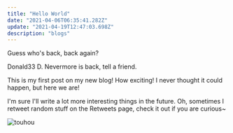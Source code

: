 ```yaml
---
title: "Hello World"
date: "2021-04-06T06:35:41.282Z"
update: "2021-04-19T12:47:03.698Z"
description: "blogs"
---
```


Guess who's back, back again?

Donald33 D. Nevermore is back, tell a friend.

This is my first post on my new blog! How exciting! I never thought it could happen, but here we are!

I'm sure I'll write a lot more interesting things in the future. Oh, sometimes I retweet random stuff on the Retweets
page, check it out if you are curious~

![touhou](./touhou.png)
